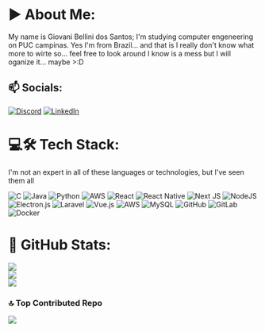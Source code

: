 # ▶ About Me:
My name is Giovani Bellini dos Santos; I'm studying computer engeneering on PUC campinas. Yes I'm from Brazil... and that is I really don't know what more to wirte so... feel free to look around I know is a mess but I will oganize it... maybe >:D


## 📫 Socials:
[![Discord](https://img.shields.io/badge/Discord-%237289DA.svg?logo=discord&logoColor=white)](https://discord.gg/golfbravosierra2) [![LinkedIn](https://img.shields.io/badge/LinkedIn-%230077B5.svg?logo=linkedin&logoColor=white)](https://linkedin.com/in/giovani-bellini-0937b524b) 

# 💻🛠 Tech Stack:
I'm not an expert in all of these languages ​​or technologies, but I've seen them all

![C](https://img.shields.io/badge/c-%2300599C.svg?style=for-the-badge&logo=c&logoColor=white) ![Java](https://img.shields.io/badge/java-%23ED8B00.svg?style=for-the-badge&logo=openjdk&logoColor=white) ![Python](https://img.shields.io/badge/python-3670A0?style=for-the-badge&logo=python&logoColor=ffdd54) ![AWS](https://img.shields.io/badge/AWS-%23FF9900.svg?style=for-the-badge&logo=amazon-aws&logoColor=white) ![React](https://img.shields.io/badge/react-%2320232a.svg?style=for-the-badge&logo=react&logoColor=%2361DAFB) ![React Native](https://img.shields.io/badge/react_native-%2320232a.svg?style=for-the-badge&logo=react&logoColor=%2361DAFB) ![Next JS](https://img.shields.io/badge/Next-black?style=for-the-badge&logo=next.js&logoColor=white) ![NodeJS](https://img.shields.io/badge/node.js-6DA55F?style=for-the-badge&logo=node.js&logoColor=white) ![Electron.js](https://img.shields.io/badge/Electron-191970?style=for-the-badge&logo=Electron&logoColor=white) ![Laravel](https://img.shields.io/badge/laravel-%23FF2D20.svg?style=for-the-badge&logo=laravel&logoColor=white) ![Vue.js](https://img.shields.io/badge/vue.js-%2335495e.svg?style=for-the-badge&logo=vuedotjs&logoColor=%234FC08D) ![AWS](https://img.shields.io/badge/AWS-%23FF9900.svg?style=for-the-badge&logo=amazon-aws&logoColor=white) ![MySQL](https://img.shields.io/badge/mysql-4479A1.svg?style=for-the-badge&logo=mysql&logoColor=white) ![GitHub](https://img.shields.io/badge/github-%23121011.svg?style=for-the-badge&logo=github&logoColor=white) ![GitLab](https://img.shields.io/badge/gitlab-%23181717.svg?style=for-the-badge&logo=gitlab&logoColor=white) ![Docker](https://img.shields.io/badge/docker-%230db7ed.svg?style=for-the-badge&logo=docker&logoColor=white)
# 🥇 GitHub Stats:
![](https://github-readme-stats.vercel.app/api?username=GolfBravoSierra&theme=vue-dark&hide_border=false&include_all_commits=true&count_private=true)<br/>
![](https://github-readme-streak-stats.herokuapp.com/?user=GolfBravoSierra&theme=vue-dark&hide_border=false)<br/>
![](https://github-readme-stats.vercel.app/api/top-langs/?username=GolfBravoSierra&theme=vue-dark&hide_border=false&include_all_commits=true&count_private=true&layout=compact)

### 🔝 Top Contributed Repo
![](https://github-contributor-stats.vercel.app/api?username=GolfBravoSierra&limit=5&theme=matrix&combine_all_yearly_contributions=true)
